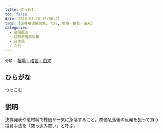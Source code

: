 ```yaml
---
title: 突っ込む
toc: false
date: 2018-05-18 13:50:27
tags: [证券用语解说集, た行, 相場・格言・由来]
categories:
  - 金融服务
  - 证券用语解说集
  - 日本語
  - た行
---
```


`分類：` [相場・格言・由来](/tags/相場・格言・由来/)

## ひらがな

つっこむ

## 説明

決算発表や悪材料で株価が一気に急落すること。株価急落後の反発を狙って買う投資手法を「突っ込み買い」と呼ぶ。

